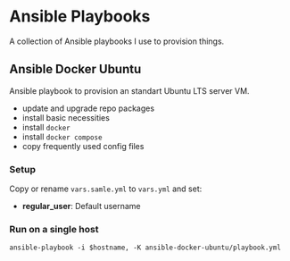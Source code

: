# Ansible Playbooks

A collection of Ansible playbooks I use to provision things.

## Ansible Docker Ubuntu
Ansible playbook to provision an standart Ubuntu LTS server VM.

- update and upgrade repo packages
- install basic necessities
- install `docker`
- install `docker compose`
- copy frequently used config files

### Setup
Copy or rename `vars.samle.yml` to `vars.yml` and set:
- **regular_user**: Default username 

### Run on a single host
```
ansible-playbook -i $hostname, -K ansible-docker-ubuntu/playbook.yml
```
